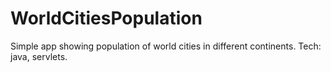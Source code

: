 # WorldCitiesPopulation
Simple app showing population of world cities in different continents. Tech: java, servlets.
